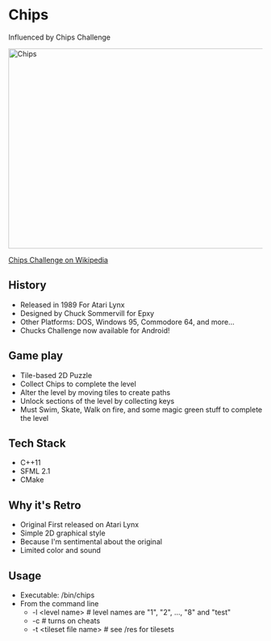 # Chips 

Influenced by Chips Challenge



<img src="http://upload.wikimedia.org/wikipedia/en/f/f7/Chip%27s_Challenge.png"
	 alt="Chips" height="397" width="520"/>

<a href="http://en.wikipedia.org/wiki/Chip's_Challenge">Chips Challenge on Wikipedia</a>

## History
 * Released in 1989 For Atari Lynx
 * Designed by Chuck Sommervill for Epxy
 * Other Platforms: DOS, Windows 95, Commodore 64, and more...
 * Chucks Challenge now available for Android!
 
## Game play
 * Tile-based 2D Puzzle
 * Collect Chips to complete the level
 * Alter the level by moving tiles to create paths
 * Unlock sections of the level by collecting keys
 * Must Swim, Skate, Walk on fire, and some magic green stuff to complete the level
 
## Tech Stack
 * C++11
 * SFML 2.1
 * CMake
 
## Why it's Retro
 * Original First released on Atari Lynx 
 * Simple 2D graphical style
 * Because I'm sentimental about the original
 * Limited color and sound

## Usage
 * Executable: /bin/chips
 * From the command line
   * -l \<level name\> # level names are "1", "2", ..., "8" and "test"
   * -c # turns on cheats
   * -t \<tileset file name\> # see /res for tilesets